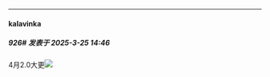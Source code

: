 ﻿
*****

####  kalavinka  
##### 926#       发表于 2025-3-25 14:46

4月2.0大更<img src="https://static.saraba1st.com/image/smiley/face2017/067.png" referrerpolicy="no-referrer">

